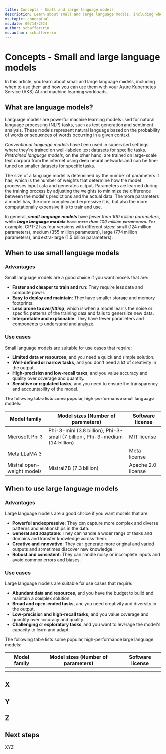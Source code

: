 ```yaml
---
title: Concepts - Small and large language models
description: Learn about small and large language models, including when and how you can use them with your Azure Kubernetes Service (AKS) AI and machine learning workloads.
ms.topic: conceptual
ms.date: 06/14/2024
author: schaffererin
ms.author: schaffererin
---
```


# Concepts - Small and large language models

In this article, you learn about small and large language models, including when to use them and how you can use them with your Azure Kubernetes Service (AKS) AI and machine learning workloads.


## What are language models?

Language models are powerful machine learning models used for natural language processing (NLP) tasks, such as text generation and sentiment analysis. These models represent natural language based on the probability of words or sequences of words occurring in a given context.

*Conventional language models* have been used in supervised settings where they're trained on well-labeled text datasets for specific tasks. *Pretrained language models*, on the other hand, are trained on large-scale text corpora from the internet using deep neural networks and can be fine-tuned on smaller datasets for specific tasks.

The size of a language model is determined by the number of parameters it has, which is the number of weights that determine how the model processes input data and generates output. Parameters are learned during the training process by adjusting the weights to minimize the difference between the model's predictions and the actual data. The more parameters a model has, the more complex and expressive it is, but also the more computationally expensive it is to train and use.

In general, ***small language models*** have *fewer than 100 million parameters*, while ***large language models*** have *more than 100 million parameters*. For example, GPT-2 has four versions with different sizes: small (124 million parameters), medium (355 million parameters), large (774 million parameters), and extra-large (1.5 billion parameters).

## When to use small language models

### Advantages

Small language models are a good choice if you want models that are:

* **Faster and cheaper to train and run**: They require less data and compute power.
* **Easy to deploy and maintain**: They have smaller storage and memory footprints.
* **Less prone to *overfitting***, which is when a model learns the noise or specific patterns of the training data and fails to generalize new data.
* **Interpretable and explainable**: They have fewer parameters and components to understand and analyze.

### Use cases

Small language models are suitable for use cases that require:

* **Limited data or resources**, and you need a quick and simple solution.
* **Well-defined or narrow tasks**, and you don't need a lot of creativity in the output.
* **High-precision and low-recall tasks**, and you value accuracy and quality over coverage and quantity.
* **Sensitive or regulated tasks**, and you need to ensure the transparency and accountability of the model.

The following table lists some popular, high-performance small language models:

| Model family | Model sizes (Number of parameters) | Software license |
|--------------|------------------------------------|------------------|
| Microsoft Phi 3 | Phi-3-mini (3.8 billion), Phi-3-small (7 billion), Phi-3-medium (14 billion) | MIT license |
| Meta LLaMA 3 | | Meta license |
| Mistral open-weight models | Mistral7B (7.3 billion) | Apache 2.0 license |

## When to use large language models

### Advantages

Large language models are a good choice if you want models that are:

* **Powerful and expressive**: They can capture more complex and diverse patterns and relationships in the data.
* **General and adaptable**: They can handle a wider range of tasks and domains and transfer knowledge across them.
* **Creative and innovative**: They can generate more original and varied outputs and sometimes discover new knowledge.
* **Robust and consistent**: They can handle noisy or incomplete inputs and avoid common errors and biases.

### Use cases

Large language models are suitable for use cases that require:

* **Abundant data and resources**, and you have the budget to build and maintain a complex solution.
* **Broad and open-ended tasks**, and you need creativity and diversity in the output.
* **Low-precision and high-recall tasks**, and you value coverage and quantity over accuracy and quality.
* **Challenging or exploratory tasks**, and you want to leverage the model's capacity to learn and adapt.

The following table lists some popular, high-performance large language models:

| Model family | Model sizes (Number of parameters) | Software license |
|--------------|------------------------------------|------------------|
| | | |
| | | |

## X

## Y

## Z

## Next steps

XYZ
